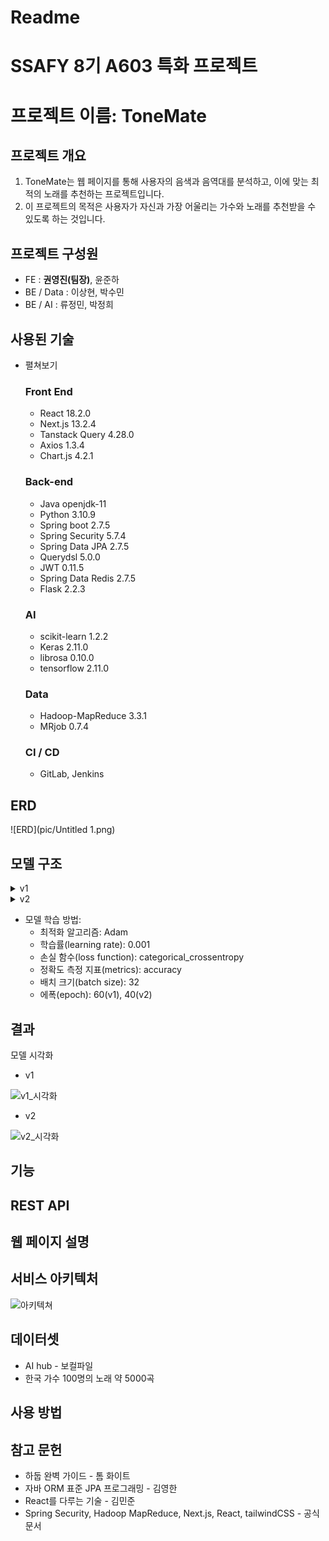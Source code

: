 # Readme

# SSAFY 8기 A603 특화 프로젝트

# 프로젝트 이름: ToneMate

## 프로젝트 개요

1. ToneMate는 웹 페이지를 통해 사용자의 음색과 음역대를 분석하고, 이에 맞는 최적의 노래를 추천하는 프로젝트입니다. 
2. 이 프로젝트의 목적은 사용자가 자신과 가장 어울리는 가수와 노래를 추천받을 수 있도록 하는 것입니다.

## 프로젝트 구성원

- FE : **권영진(팀장)**, 윤준하
- BE / Data : 이상현, 박수민
- BE / AI : 류정민, 박정희

## 사용된 기술

- 펼쳐보기
    
    ### Front End
    
    - React 18.2.0
    - Next.js 13.2.4
    - Tanstack Query 4.28.0
    - Axios 1.3.4
    - Chart.js 4.2.1
    
    ### Back-end
    
    - Java openjdk-11
    - Python 3.10.9
    - Spring boot 2.7.5
    - Spring Security 5.7.4
    - Spring Data JPA 2.7.5
    - Querydsl 5.0.0
    - JWT 0.11.5
    - Spring Data Redis 2.7.5
    - Flask 2.2.3
    
    ### AI
    
    - scikit-learn 1.2.2
    - Keras 2.11.0
    - librosa 0.10.0
    - tensorflow 2.11.0
    
    ### Data
    
    - Hadoop-MapReduce 3.3.1
    - MRjob 0.7.4
    
    ### CI / CD
    
    - GitLab, Jenkins

## ERD

![ERD](pic/Untitled 1.png)

## 모델 구조

<details>
  <summary>v1</summary>

  ![v1_summary](https://user-images.githubusercontent.com/37644126/230517918-7c34fbef-52bd-4ac6-aa9f-0f46025a7c52.png)
  ![v1](https://user-images.githubusercontent.com/37644126/230518002-9a5fcdc5-0257-40c5-9b33-b0f6fc265015.png)
</details>
    

<details>
  <summary>v2</summary>

  ![v2_summary](https://user-images.githubusercontent.com/37644126/230517932-c46d14d0-ff2b-433b-ad91-69efc1c41a2c.png)
  ![v2](https://user-images.githubusercontent.com/37644126/230517940-d4b7d35d-28d6-4b3b-9b84-02ee5da22800.png)
</details>

    
- 모델 학습 방법:
    - 최적화 알고리즘: Adam
    - 학습률(learning rate): 0.001
    - 손실 함수(loss function): categorical_crossentropy
    - 정확도 측정 지표(metrics): accuracy
    - 배치 크기(batch size): 32
    - 에폭(epoch): 60(v1), 40(v2)
    

## 결과

모델 시각화

- v1

![v1_시각화](https://user-images.githubusercontent.com/37644126/230517957-ad2b150d-29fe-4f62-b515-55fd8f765d0a.png)

- v2

![v2_시각화](https://user-images.githubusercontent.com/37644126/230517955-66a1fab0-38d2-4100-92eb-5f844297d7e0.png)

## 기능


## REST API


## 웹 페이지 설명

## 서비스 아키텍처

![아키텍쳐](https://user-images.githubusercontent.com/37644126/230520200-ae3342c5-71ec-44ce-a727-4e54fc07c0f6.png)

## 데이터셋

- AI hub - 보컬파일
- 한국 가수 100명의 노래 약 5000곡

## 사용 방법

## 참고 문헌

- 하둡 완벽 가이드 - 톰 화이트
- 자바 ORM 표준 JPA 프로그래밍 - 김영한
- React를 다루는 기술 - 김민준
- Spring Security, Hadoop MapReduce, Next.js, React, tailwindCSS - 공식 문서
